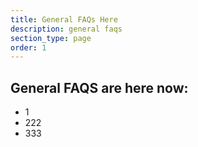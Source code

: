 ```yaml
---
title: General FAQs Here
description: general faqs
section_type: page
order: 1
---
```

## General FAQS are here now:

* 1
* 222
* 333
